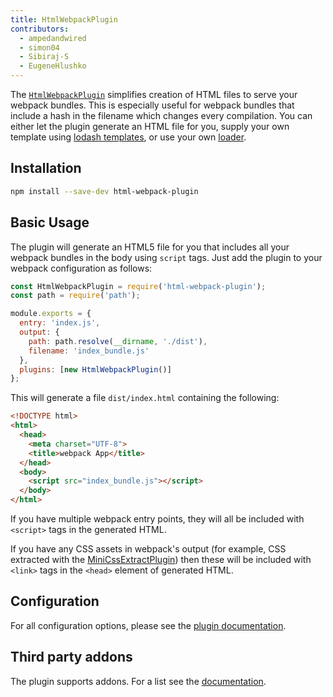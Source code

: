 ```yaml
---
title: HtmlWebpackPlugin
contributors:
  - ampedandwired
  - simon04
  - Sibiraj-S
  - EugeneHlushko
---
```


The [`HtmlWebpackPlugin`](https://github.com/jantimon/html-webpack-plugin) simplifies creation of HTML files to serve your webpack bundles. This is especially useful for webpack bundles that include a hash in the filename which changes every compilation. You can either let the plugin generate an HTML file for you, supply your own template using [lodash templates](https://lodash.com/docs#template), or use your own [loader](/loaders).


## Installation

``` bash
npm install --save-dev html-webpack-plugin
```


## Basic Usage

The plugin will generate an HTML5 file for you that includes all your webpack
bundles in the body using `script` tags. Just add the plugin to your webpack
configuration as follows:

```javascript
const HtmlWebpackPlugin = require('html-webpack-plugin');
const path = require('path');

module.exports = {
  entry: 'index.js',
  output: {
    path: path.resolve(__dirname, './dist'),
    filename: 'index_bundle.js'
  },
  plugins: [new HtmlWebpackPlugin()]
};
```

This will generate a file `dist/index.html` containing the following:

```html
<!DOCTYPE html>
<html>
  <head>
    <meta charset="UTF-8">
    <title>webpack App</title>
  </head>
  <body>
    <script src="index_bundle.js"></script>
  </body>
</html>
```

If you have multiple webpack entry points, they will all be included with `<script>` tags in the generated HTML.

If you have any CSS assets in webpack's output (for example, CSS extracted with the [MiniCssExtractPlugin](/plugins/mini-css-extract-plugin/)) then these will be included with `<link>` tags in the `<head>` element of generated HTML.


## Configuration

For all configuration options, please see the [plugin documentation](https://github.com/jantimon/html-webpack-plugin#options).


## Third party addons

The plugin supports addons. For a list see the [documentation](https://github.com/jantimon/html-webpack-plugin#plugins).
